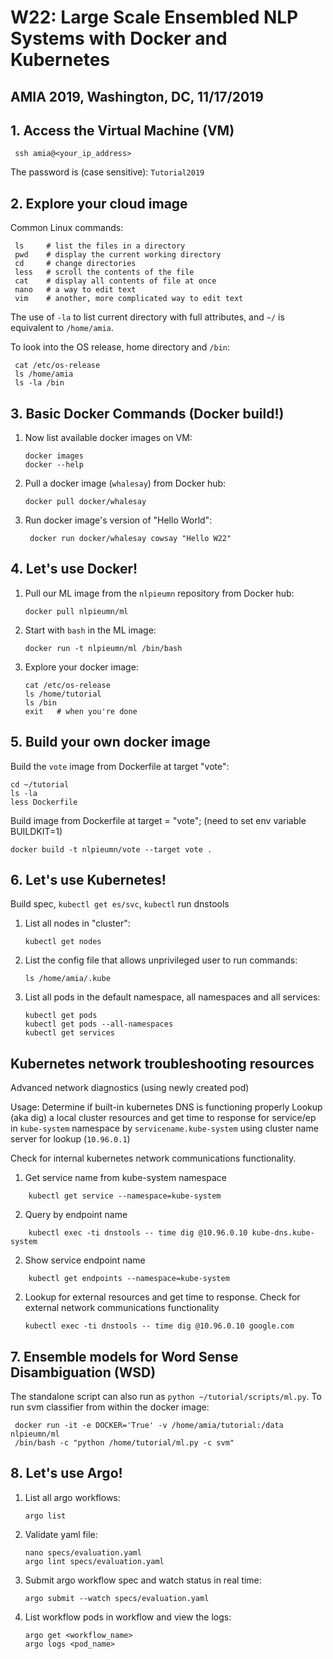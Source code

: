 # W22: Large Scale Ensembled NLP Systems with Docker and Kubernetes
## AMIA 2019, Washington, DC, 11/17/2019


## 1. Access the Virtual Machine (VM)
     ssh amia@<your_ip_address>

The password is (case sensitive): `Tutorial2019`

## 2. Explore your cloud image

Common Linux commands: 

     ls     # list the files in a directory
     pwd    # display the current working directory
     cd     # change directories
     less   # scroll the contents of the file
     cat    # display all contents of file at once
     nano   # a way to edit text
     vim    # another, more complicated way to edit text

The use of `-la` to list current directory with full attributes, and `~/` is equivalent to `/home/amia`. 

To look into the OS release, home directory and `/bin`: 

     cat /etc/os-release
     ls /home/amia
     ls -la /bin

## 3. Basic Docker Commands (Docker build!)
 1. Now list available docker images on VM: 

        docker images  
        docker --help

 1. Pull a docker image (`whalesay`) from Docker hub:

        docker pull docker/whalesay 

1. Run docker image's version of "Hello World": 

        docker run docker/whalesay cowsay "Hello W22" 
     
## 4. Let's use Docker!
 1. Pull our ML image from the `nlpieumn` repository from Docker hub:

        docker pull nlpieumn/ml 

 2. Start with `bash` in the ML image:

        docker run -t nlpieumn/ml /bin/bash 
     
 3. Explore your docker image:

        cat /etc/os-release
        ls /home/tutorial
        ls /bin 
        exit   # when you're done
     
## 5. Build your own docker image
  
Build the `vote` image from Dockerfile at target "vote":

    cd ~/tutorial
    ls -la
    less Dockerfile
    
Build image from Dockerfile at target = "vote"; (need to set env variable BUILDKIT=1)

    docker build -t nlpieumn/vote --target vote . 

## 6. Let's use Kubernetes! 

Build spec, `kubectl get es/svc`, `kubectl` run dnstools

 1. List all nodes in "cluster":
     
        kubectl get nodes 

 2. List the config file that allows unprivileged user to run commands:

        ls /home/amia/.kube 

 3. List all pods in the default namespace, all namespaces and all services:

        kubectl get pods 
        kubectl get pods --all-namespaces
        kubectl get services

## Kubernetes network troubleshooting resources 
Advanced network diagnostics (using newly created pod) 

Usage: Determine if built-in kubernetes DNS is functioning properly
Lookup (aka dig) a local cluster resources and get time to response for service/ep in `kube-system` namespace by `servicename.kube-system` using cluster name server for lookup (`10.96.0.1`)

Check for internal kubernetes network communications functionality. 

1. Get service name from kube-system namespace
```
    kubectl get service --namespace=kube-system
```
2. Query by endpoint name
```
    kubectl exec -ti dnstools -- time dig @10.96.0.10 kube-dns.kube-system 
```

2. Show service endpoint name
```
    kubectl get endpoints --namespace=kube-system  
```

2. Lookup for external resources and get time to response. Check for external network communications functionality 
    ```  
    kubectl exec -ti dnstools -- time dig @10.96.0.10 google.com
    ```

## 7. Ensemble models for Word Sense Disambiguation (WSD) 

The standalone script can also run as `python ~/tutorial/scripts/ml.py`. To run svm classifier from within the docker image:

     docker run -it -e DOCKER='True' -v /home/amia/tutorial:/data nlpieumn/ml 
     /bin/bash -c "python /home/tutorial/ml.py -c svm" 
     
## 8. Let's use Argo!

 1. List all argo workflows:

        argo list

 2. Validate yaml file:

        nano specs/evaluation.yaml 
        argo lint specs/evaluation.yaml 

 3. Submit argo workflow spec and watch status in real time:

        argo submit --watch specs/evaluation.yaml 

 4. List workflow pods in workflow and view the logs:

        argo get <workflow_name> 
        argo logs <pod_name> 
